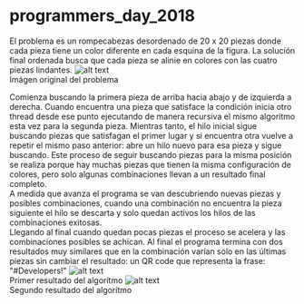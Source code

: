 # programmers_day_2018

El problema es un rompecabezas desordenado de 20 x 20 piezas donde cada pieza tiene un color diferente en cada esquina de la figura. La solución final ordenada busca que cada pieza se alinie en colores con las cuatro piezas lindantes.
![alt text](https://raw.githubusercontent.com/volvin/programmers_day_2018/challenge.png)
<br>Imágen original del problema

Comienza buscando la primera pieza de arriba hacia abajo y de izquierda a derecha. Cuando encuentra una pieza que satisface la condición inicia otro thread desde ese punto ejecutando de manera recursiva el mismo algoritmo esta vez para la segunda pieza. Mientras tanto, el hilo inicial sigue buscando piezas que satisfagan el primer lugar y si encuentra otra vuelve a repetir el mismo paso anterior: abre un hilo nuevo para esa pieza y sigue buscando. Este proceso de seguir buscando piezas para la misma posición se realiza porque hay muchas piezas que tienen la misma configuración de colores, pero solo algunas combinaciones llevan a un resultado final completo.
<br>A medida que avanza el programa se van descubriendo nuevas piezas y posibles combinaciones, cuando una combinación no encuentra la pieza siguiente el hilo se descarta y solo quedan activos los hilos de las combinaciones exitosas.
<br>Llegando al final cuando quedan pocas piezas el proceso se acelera y las combinaciones posibles se achican. Al final el programa termina con dos resultados muy similares que en la combinación varían solo en las últimas piezas sin cambiar el resultado: un QR code que representa la frase: "#Developers!"
![alt text](https://raw.githubusercontent.com/volvin/programmers_day_2018/resultThread-18.png)
<br>Primer resultado del algorítmo
![alt text](https://raw.githubusercontent.com/volvin/programmers_day_2018/resultThread-28.png)
<br>Segundo resultado del algorítmo
